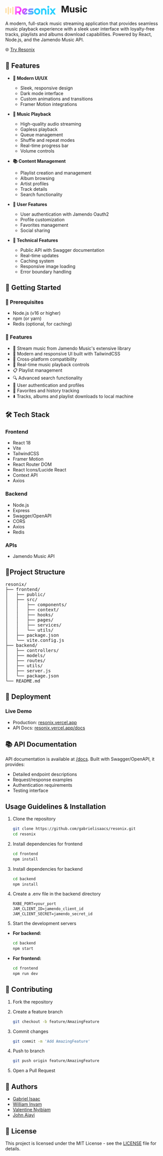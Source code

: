 # <img src="https://github.com/gabrielisaacs/resonix/raw/main/frontend/public/logo-grad.png" alt="Resonix Logo" width="auto" height="28" style="vertical-align: middle; margin-right: 10px"/> Music

A modern, full-stack music streaming application that provides seamless music playback experience with a sleek user interface with loyalty-free tracks, playlists and albums download capabilities. Powered by React, Node.js, and the Jamendo Music API.

🌐 <a href="https://resonix.vercel.app" target="_blank">Try Resonix</a>

## 🌟 Features

- **🎨 Modern UI/UX**
  - Sleek, responsive design
  - Dark mode interface
  - Custom animations and transitions
  - Framer Motion integrations

- **🎵 Music Playback**
  - High-quality audio streaming
  - Gapless playback
  - Queue management
  - Shuffle and repeat modes
  - Real-time progress bar
  - Volume controls

- **📚 Content Management**
  - Playlist creation and management
  - Album browsing
  - Artist profiles
  - Track details
  - Search functionality

- **👤 User Features**
  - User authentication with Jamendo Oauth2
  - Profile customization
  - Favorites management
  - Social sharing

- **🔧 Technical Features**
  - Public API with Swagger documentation
  - Real-time updates
  - Caching system
  - Responsive image loading
  - Error boundary handling

## 🛝 Getting Started

### 🧩 Prerequisites

- Node.js (v16 or higher)
- npm (or yarn)
- Redis (optional, for caching)


### 🌟 Features

- 🎵 Stream music from Jamendo Music's extensive library
- 🎨 Modern and responsive UI built with TailwindCSS
- 📱 Cross-platform compatibility
- 🎼 Real-time music playback controls
- 📋 Playlist management
- 🔍 Advanced search functionality
- 👤 User authentication and profiles
- 💾 Favorites and history tracking
- ⬇️ Tracks, albums and playlist downloads to local machine

## 🛠️ Tech Stack

### Frontend
- React 18
- Vite
- TailwindCSS
- Framer Motion
- React Router DOM
- React Icons/Lucide React
- Context API
- Axios

### Backend
- Node.js
- Express
- Swagger/OpenAPI
- CORS
- Axios
- Redis

### APIs
- Jamendo Music API

## 📂Project Structure
<pre>
resonix/
├── frontend/
│   ├── public/
│   ├── src/
│   │   ├── components/
│   │   ├── context/
│   │   ├── hooks/
│   │   ├── pages/
│   │   ├── services/
│   │   └── utils/
│   ├── package.json
│   └── vite.config.js
├── backend/
│   ├── controllers/
│   ├── models/
│   ├── routes/
│   ├── utils/
│   ├── server.js
│   └── package.json
└── README.md
</pre>

## 🚀 <span id="deployment">Deployment</span>

### Live Demo
- Production: [resonix.vercel.app](https://resonix.vercel.app)
- API Docs: [resonix.vercel.app/docs](https://resonix.vercel.app/docs)


## 📚 API Documentation
API documentation is available at <a href="#deployment">/docs</a>. Built with Swagger/OpenAPI, it provides:

- Detailed endpoint descriptions
- Request/response examples
- Authentication requirements
- Testing interface


## Usage Guidelines & Installation

1. Clone the repository
    ```bash
    git clone https://github.com/gabrielisaacs/resonix.git
    cd resonix
    ```

2. Install dependencies for frontend
    ```bash
    cd frontend
    npm install
    ```

3. Install dependencies for backend
    ```bash
    cd backend
    npm install
    ```

4. Create a .env file in the backend directory
    ```env
    RXBE_PORT=your_port
    JAM_CLIENT_ID=jamendo_client_id
    JAM_CLIENT_SECRET=jamendo_secret_id
    ```

5. Start the development servers

  - **For backend:**
    ```bash
    cd backend
    npm start
    ```
  
  - **For frontend:**
    ```bash
    cd frontend
    npm run dev
    ```

## 🤝 Contributing
1. Fork the repository

2. Create a feature branch
    ```bash
    git checkout -b feature/AmazingFeature
    ```

3. Commit changes
    ```bash
    git commit -m 'Add AmazingFeature'
    ```

4. Push to branch
    ```bash
    git push origin feature/AmazingFeature
    ```
5. Open a Pull Request


## 👥 Authors
- [Gabriel Isaac](https://github.com/gabrielisaacs)
- [William Inyam](https://github.com/gabrielisaacs)
- [Valentine Nyibiam](https://github.com/gabrielisaacs)
- [John Ajayi](https://github.com/gabrielisaacs)

## 📝 License
This project is licensed under the MIT License - see the [LICENSE](https://github.com/gabrielisaacs/resonix/blob/main/LICENSE) file for details.
